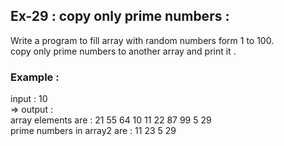 ## Ex-29 : copy only prime numbers :  
Write a program to fill array with random numbers form 1 to 100.  
copy only prime numbers to another array and print it .  
### Example :  
input  : 10  
=> output :  
array elements are : 21 55 64 10 11 22 87 99 5 29  
prime numbers in array2 are : 11 23 5 29  


